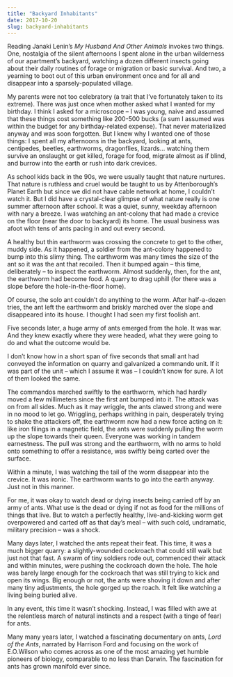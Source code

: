 ```yaml
---
title: "Backyard Inhabitants"
date: 2017-10-20
slug: backyard-inhabitants
---
```

Reading Janaki Lenin’s _My Husband And Other Animals_ invokes two things. One, nostalgia of the silent afternoons I spent alone in the urban wilderness of our apartment’s backyard, watching a dozen different insects going about their daily routines of forage or migration or basic survival. And two, a yearning to boot out of this urban environment once and for all and disappear into a sparsely-populated village.

My parents were not too celebratory (a trait that I’ve fortunately taken to its extreme). There was just once when mother asked what I wanted for my birthday. I think I asked for a microscope – I was young, naive and assumed that these things cost something like 200-500 bucks (a sum I assumed was within the budget for any birthday-related expense). That never materialized anyway and was soon forgotten. But I knew why I wanted one of those things: I spent all my afternoons in the backyard, looking at ants, centipedes, beetles, earthworms, dragonflies, lizards… watching them survive an onslaught or get killed, forage for food, migrate almost as if blind, and burrow into the earth or rush into dark crevices.

As school kids back in the 90s, we were usually taught that nature nurtures. That nature is ruthless and cruel would be taught to us by Attenborough’s Planet Earth but since we did not have cable network at home, I couldn’t watch it. But I did have a crystal-clear glimpse of what nature really is one summer afternoon after school. It was a quiet, sunny, weekday afternoon with nary a breeze. I was watching an ant-colony that had made a crevice on the floor (near the door to backyard) its home. The usual business was afoot with tens of ants pacing in and out every second.

A healthy but thin earthworm was crossing the concrete to get to the other, muddy side. As it happened, a soldier from the ant-colony happened to bump into this slimy thing. The earthworm was many times the size of the ant so it was the ant that recoiled. Then it bumped again – this time, deliberately – to inspect the earthworm. Almost suddenly, then, for the ant, the earthworm had become food. A quarry to drag uphill (for there was a slope before the hole-in-the-floor home).

Of course, the solo ant couldn’t do anything to the worm. After half-a-dozen tries, the ant left the earthworm and briskly marched over the slope and disappeared into its house. I thought I had seen my first foolish ant.

Five seconds later, a huge army of ants emerged from the hole. It was war. And they knew exactly where they were headed, what they were going to do and what the outcome would be.

I don’t know how in a short span of five seconds that small ant had conveyed the information on quarry and galvanized a commando unit. If it was part of the unit – which I assume it was – I couldn’t know for sure. A lot of them looked the same.

The commandos marched swiftly to the earthworm, which had hardly moved a few millimeters since the first ant bumped into it. The attack was on from all sides. Much as it may wriggle, the ants clawed strong and were in no mood to let go. Wriggling, perhaps writhing in pain, desperately trying to shake the attackers off, the earthworm now had a new force acting on it: like iron filings in a magnetic field, the ants were suddenly pulling the worm up the slope towards their queen. Everyone was working in tandem earnestness. The pull was strong and the earthworm, with no arms to hold onto something to offer a resistance, was swiftly being carted over the surface.

Within a minute, I was watching the tail of the worm disappear into the crevice. It was ironic. The earthworm wants to go into the earth anyway. Just not in this manner.

For me, it was okay to watch dead or dying insects being carried off by an army of ants. What use is the dead or dying if not as food for the millions of things that live. But to watch a perfectly healthy, live-and-kicking worm get overpowered and carted off as that day’s meal – with such cold, undramatic, military precision – was a shock.

Many days later, I watched the ants repeat their feat. This time, it was a much bigger quarry: a slightly-wounded cockroach that could still walk but just not that fast. A swarm of tiny soldiers rode out, commenced their attack and within minutes, were pushing the cockroach down the hole. The hole was barely large enough for the cockroach that was still trying to kick and open its wings. Big enough or not, the ants were shoving it down and after many tiny adjustments, the hole gorged up the roach. It felt like watching a living being buried alive.

In any event, this time it wasn’t shocking. Instead, I was filled with awe at the relentless march of natural instincts and a respect (with a tinge of fear) for ants.

Many many years later, I watched a fascinating documentary on ants, _Lord of the Ants_, narrated by Harrison Ford and focusing on the work of E.O.Wilson who comes across as one of the most amazing yet humble pioneers of biology, comparable to no less than Darwin. The fascination for ants has grown manifold ever since.